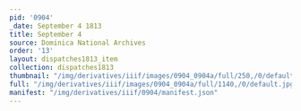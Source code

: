 ```yaml
---
pid: '0904'
_date: September 4 1813
title: September 4
source: Dominica National Archives
order: '13'
layout: dispatches1813_item
collection: dispatches1813
thumbnail: "/img/derivatives/iiif/images/0904_0904a/full/250,/0/default.jpg"
full: "/img/derivatives/iiif/images/0904_0904a/full/1140,/0/default.jpg"
manifest: "/img/derivatives/iiif/0904/manifest.json"
---
```

